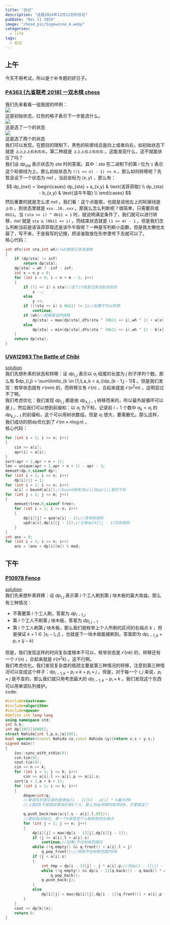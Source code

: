 ```yaml
---
title: "日记"
description: "这是2024年12月11日的日记"
pubDate: "Dec 11 2024"
image: "/head_pic/Sigewinne_4.webp"
categories:
  - life
tags:
  - 日记
---
```


## 上午
今天不用考试，所以是个补专题的好日子。

### <a href = "https://www.luogu.com.cn/problem/P4363" target = "Blank">P4363 [九省联考 2018] 一双木棋 chess</a>  
我们先来看看一组我搓的样例：  
<img src = "/pic_in_blog/2024-12-11日记/初始.webp">  
这是初始状态，红色的格子表示下一步能选什么。  
<img src = "/pic_in_blog/2024-12-11日记/1.webp">  
这是选了一个的状态  
<img src = "/pic_in_blog/2024-12-11日记/2.webp">  
这是选了两个的状态  
我们可以发现，在题目的限制下，黑色的轮廓线总是向上或者向右，如初始状态下就是 `上上上上右右右右`，第二种就是 `上上上右上右右右` 。这能发现什么，这不就能状压了吗？  
我们设 $dp_{sta}$ 表示状态为 $sta$ 时的答案。其中：$sta$ 在二进制下的第 $i$ 位为 `1` 表示这个轮廓线为上。那么初始状态为 `((1 << n) - 1) << m` 。那么如何转移呢？先暂且设下一个状态为 $nxt$ ，当前坐标为 $(x,y)$ ，那么有：
$$
dp_{nxt} = \begin{cases}
dp_{sta} + a_{x,y} & \text{该菲菲取} \\
dp_{sta} - b_{x,y} & \text{该牛牛取} \\
\end{cases}
$$
然后重要的就是怎么求 $nxt$ 。我们看：这个点能取，也就是说他左上的轮廓线是 `上右` 。到状态里就是 `xxx..10..xxx` 。那我么怎么判断呢？很简单，只需要异或 `0b11`。当 `(sta >> i) ^ 0b11 = 1` 时，就说明满足条件了，我们就可以进行转移，$nxt$ 就是 `sta & (0b11 << i)` 。而结束状态就是 `(1 << m) - 1` 。但是我们怎么判断当前是该该菲菲取还是该牛牛取呢？一种是写判断小函数，但是我太懒也太蒻了，写不来，于是我写的记搜，把该谁取放在形参里传下去就可以了。  
核心代码：
```cpp
int dfs(int sta,int wh)//wh就是记录该谁取
{
    if (dp[sta] != inf)
        return dp[sta];
    dp[sta] = wh ? -inf : inf;
    int x = n,y = 0;
    for (int i = 0; i < n + m - 1; i++)
    {
        if ((1 << i) & sta)//这个if就是记录当前坐标的
            x --;
        else
            y ++;
        if (((sta >> i) & 0b11) != 1)//如果不可以转移
            continue;
        if (wh)//题解里说的转移
            dp[sta] = max(dp[sta],dfs(sta ^ (0b11 << i),wh ^ 1) + a[x][y]);
        else
            dp[sta] = min(dp[sta],dfs(sta ^ (0b11 << i),wh ^ 1) - b[x][y]);
    }
    return dp[sta];
}
```

### <a href = "https://www.luogu.com.cn/problem/UVA12983" target = "_blank">UVA12983 The Battle of Chibi</a>
<a href = "https://www.luogu.com.cn/article/birofcz1" target = "_blank">solution</a>  
我们先想朴素的状态和转移：设 $dp_{i,j}$ 表示以 $a_i$ 结尾的长度为 $j$ 的子序列个数。那么有 $dp_{i,j} = \sum\limits_{k \in [1,i),a_k < a_i}dp_{k - 1,j - 1}$ 。但是我们发现：枚举状态就有 $\mathcal{O}(nm)$ 的，而转移又有 $\mathcal{O}(n)$ ，合起来就是 $\mathcal{O}(n^2m)$ ，这明显过不了啊。  
我们考虑优化：我们发现 $dp_{i,j}$ 都是由 $dp_{x,j - 1}$ 转移而来的，所以最外层循环可以是 $j$ 。然后我们可以想到前缀和：以 $a_i$ 为下标，记录前 $i - 1$ 个数中 $a_k < a_i$ 的 $dp_{k,j - 1}$ 的前缀和，这个可以用树状数组。但是 $a_i$ 很大，要离散化。那么这样，我们成功的把dp优化到了 $\mathcal{O}(m \times n \log n)$ 。  
核心代码：
```cpp
for (int i = 1; i <= n; i++)
{
    cin >> a[i];
    apr[i] = a[i];
}
sort(apr + 1,apr + n + 1);
len = unique(apr + 1,apr + n + 1) - apr - 1;
memset(dp,0,sizeof dp);
for (int i = 1; i <= n; i++)
    dp[i][1] = 1;
for (int i = 1; i <= n; i++)
    a[i] = bound(a[i]);//bound用来求a[i]在apr[i]里的下标
for (int j = 2; j <= m; j++)
{
    memset(tree,0,sizeof tree);
    for (int i = 1; i <= n; i++)
    {
        dp[i][j] = que(a[i] - 1);//查询前缀和
        upd(a[i],dp[i][j - 1]);//记录dp[k][j - 1]的前缀和
    }
}
int ans = 0;
for (int i = 1; i <= n; i++)
    ans = (ans + dp[i][m]) % mod;
```

## 下午
### <a href = "https://www.luogu.com.cn/problem/P10978" target = "_blank">P10978 Fence</a> 
<a href = "https://www.luogu.com.cn/article/jujq2ple" target = "_blank">solution</a>  
我们先来想朴素转移：设 $dp_{i,j}$ 表示第 $i$ 个工人刷到第 $j$ 块木板的最大收益。那么有三种情况：

- 不需要第 $i$ 个工人刷，答案为 $dp_{i - 1,j}$
- 第 $i$ 个工人不刷第 $j$ 块木板，答案为 $dp_{i,j - 1}$
- 第 $i$ 个工人刷第 $j$ 块木板，那么我们就枚举上个人所刷的区间的右端点 $k$ ，但是保证 $k + 1 \in [s_i - l_i,j]$ ，也就是下一块木板能被刷到。答案即为 $dp_{i - 1,k} + p_i \times (j - k)$  

但是，我们发现这样的时间复杂度根本不可以，枚举状态是 $\mathcal{O}(nk)$ 的，转移还有一个 $\mathcal{O}(n)$ ，合起来就是 $\mathcal{O}(n^2k)$ 。这不行啊。  
我们考虑优化。我们发现复杂度的瓶颈主要是第三种情况的转移，注意到第三种情况可以变成这个样子：$dp_{i - 1,k} - p_i \times k + p_i \times j$ 。但是，对于每一个 $i,j$ 来说，$p_i \times j$ 是不变的，那么我们就只用考虑最大的 $dp_{i - 1,k} - p_i \times k$ 。我们发现这个东西可以用单调队列维护。  
code:
```cpp
#include<iostream>
#include<algorithm>
#include<queue>
#define int long long
using namespace std;
int n,k;
int dp[105][16005];
struct Nahida{int l,p,s;}a[105];
bool operator<(const Nahida &x,const Nahida &y){return x.s < y.s;}
signed main()
{
    ios::sync_with_stdio(0);
    cin.tie(0);
    cout.tie(0);
    cin >> n >> k;
    for (int i = 1; i <= k; i++)
        cin >> a[i].l >> a[i].p >> a[i].s;
    sort(a + 1,a + k + 1);
    for (int i = 1; i <= k; i++)
    {   
        deque<int>q;
        //单调队列里记录的是使dp[i - 1][k] - p[i] * k最大的k
        //上面的k不是题目里说的有k个人，是上文dp转移时枚举的k。不要搞混了

        q.push_back(max(a[i].s - a[i].l,0ll));
        //类似dp初始化，第一个k就是这个人能刷到的左端点
        for (int j = 1; j <= n; j++)
        {
            dp[i][j] = max(dp[i - 1][j],dp[i][j - 1]);
            if (j >= a[i].l + a[i].s)
                continue;//如果j不在粉刷范围内
            while (!q.empty() && q.front() + a[i].l < j)
                q.pop_front();//排除不在粉刷范围内的k
            if (j < a[i].s)
            {
                int tmp = dp[i - 1][j] - j * a[i].p;//将dp[i - 1][j] - p[i] * j插入，这里的j就相当于上面注释里的k
                while (!q.empty() && dp[i - 1][q.back()] - q.back() * a[i].p < tmp)
                    q.pop_back();
                q.push_back(j);
            }
            else
                dp[i][j] = max(dp[i][j],dp[i - 1][q.front()] + a[i].p * (j - q.front()));//进行转移
        }
    }
    cout << dp[k][n];
    return 0;
}
```